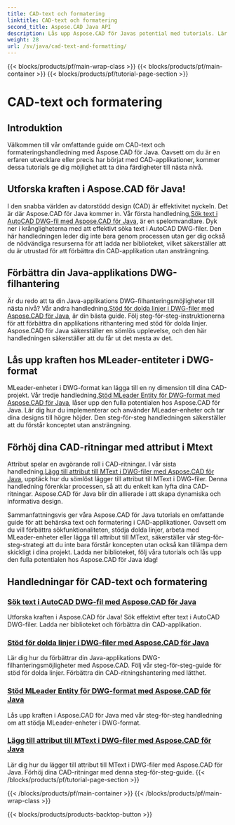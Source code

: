 ```yaml
---
title: CAD-text och formatering
linktitle: CAD-text och formatering
second_title: Aspose.CAD Java API
description: Lås upp Aspose.CAD för Javas potential med tutorials. Lär dig textsökning, dolda linjer, MLeader-enheter och MText-attribut för att förbättra din CAD-app.
weight: 28
url: /sv/java/cad-text-and-formatting/
---
```


{{< blocks/products/pf/main-wrap-class >}}
{{< blocks/products/pf/main-container >}}
{{< blocks/products/pf/tutorial-page-section >}}

# CAD-text och formatering

## Introduktion
Välkommen till vår omfattande guide om CAD-text och formateringshandledning med Aspose.CAD för Java. Oavsett om du är en erfaren utvecklare eller precis har börjat med CAD-applikationer, kommer dessa tutorials ge dig möjlighet att ta dina färdigheter till nästa nivå.

## Utforska kraften i Aspose.CAD för Java!

 I den snabba världen av datorstödd design (CAD) är effektivitet nyckeln. Det är där Aspose.CAD för Java kommer in. Vår första handledning,[Sök text i AutoCAD DWG-fil med Aspose.CAD för Java](./search-text-in-dwg/), är en spelomvandlare. Dyk ner i krångligheterna med att effektivt söka text i AutoCAD DWG-filer. Den här handledningen leder dig inte bara genom processen utan ger dig också de nödvändiga resurserna för att ladda ner biblioteket, vilket säkerställer att du är utrustad för att förbättra din CAD-applikation utan ansträngning.

## Förbättra din Java-applikations DWG-filhantering

 Är du redo att ta din Java-applikations DWG-filhanteringsmöjligheter till nästa nivå? Vår andra handledning,[Stöd för dolda linjer i DWG-filer med Aspose.CAD för Java](./support-hidden-lines-in-dwg/), är din bästa guide. Följ steg-för-steg-instruktionerna för att förbättra din applikations rithantering med stöd för dolda linjer. Aspose.CAD för Java säkerställer en sömlös upplevelse, och den här handledningen säkerställer att du får ut det mesta av det.

## Lås upp kraften hos MLeader-entiteter i DWG-format

 MLeader-enheter i DWG-format kan lägga till en ny dimension till dina CAD-projekt. Vår tredje handledning,[Stöd MLeader Entity för DWG-format med Aspose.CAD för Java](./support-mleader-entity/), låser upp den fulla potentialen hos Aspose.CAD för Java. Lär dig hur du implementerar och använder MLeader-enheter och tar dina designs till högre höjder. Den steg-för-steg handledningen säkerställer att du förstår konceptet utan ansträngning.

## Förhöj dina CAD-ritningar med attribut i Mtext

Attribut spelar en avgörande roll i CAD-ritningar. I vår sista handledning,[Lägg till attribut till MText i DWG-filer med Aspose.CAD för Java](./add-attributes-to-mtext/), upptäck hur du sömlöst lägger till attribut till MText i DWG-filer. Denna handledning förenklar processen, så att du enkelt kan lyfta dina CAD-ritningar. Aspose.CAD för Java blir din allierade i att skapa dynamiska och informativa design.

Sammanfattningsvis ger våra Aspose.CAD för Java tutorials en omfattande guide för att behärska text och formatering i CAD-applikationer. Oavsett om du vill förbättra sökfunktionaliteten, stödja dolda linjer, arbeta med MLeader-enheter eller lägga till attribut till MText, säkerställer vår steg-för-steg-strategi att du inte bara förstår koncepten utan också kan tillämpa dem skickligt i dina projekt. Ladda ner biblioteket, följ våra tutorials och lås upp den fulla potentialen hos Aspose.CAD för Java idag!

## Handledningar för CAD-text och formatering
### [Sök text i AutoCAD DWG-fil med Aspose.CAD för Java](./search-text-in-dwg/)
Utforska kraften i Aspose.CAD för Java! Sök effektivt efter text i AutoCAD DWG-filer. Ladda ner biblioteket och förbättra din CAD-applikation.
### [Stöd för dolda linjer i DWG-filer med Aspose.CAD för Java](./support-hidden-lines-in-dwg/)
Lär dig hur du förbättrar din Java-applikations DWG-filhanteringsmöjligheter med Aspose.CAD. Följ vår steg-för-steg-guide för stöd för dolda linjer. Förbättra din CAD-ritningshantering med lätthet.
### [Stöd MLeader Entity för DWG-format med Aspose.CAD för Java](./support-mleader-entity/)
Lås upp kraften i Aspose.CAD för Java med vår steg-för-steg handledning om att stödja MLeader-enheter i DWG-format.
### [Lägg till attribut till MText i DWG-filer med Aspose.CAD för Java](./add-attributes-to-mtext/)
Lär dig hur du lägger till attribut till MText i DWG-filer med Aspose.CAD för Java. Förhöj dina CAD-ritningar med denna steg-för-steg-guide.
{{< /blocks/products/pf/tutorial-page-section >}}

{{< /blocks/products/pf/main-container >}}
{{< /blocks/products/pf/main-wrap-class >}}

{{< blocks/products/products-backtop-button >}}
